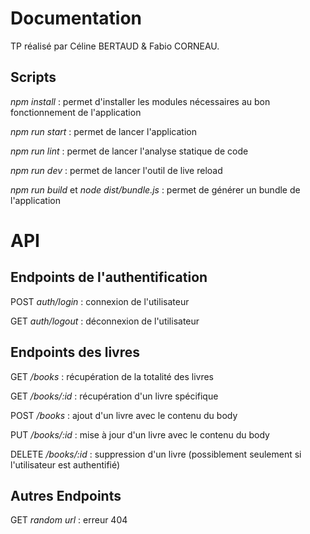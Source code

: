 # Documentation

TP réalisé par Céline BERTAUD & Fabio CORNEAU.

## Scripts

*npm install* : permet d'installer les modules nécessaires au bon fonctionnement de l'application

*npm run start* : permet de lancer l'application

*npm run lint* : permet de lancer l'analyse statique de code

*npm run dev* : permet de lancer l'outil de live reload

*npm run build* et *node dist/bundle.js* : permet de générer un bundle de l'application  

# API

## Endpoints de l'authentification

POST *auth/login* : connexion de l'utilisateur

GET *auth/logout* : déconnexion de l'utilisateur

## Endpoints des livres
GET */books* : récupération de la totalité des livres

GET */books/:id* : récupération d'un livre spécifique 

POST */books* : ajout d'un livre avec le contenu du body

PUT */books/:id* : mise à jour d'un livre avec le contenu du body

DELETE */books/:id* : suppression d'un livre (possiblement seulement si l'utilisateur est authentifié)

## Autres Endpoints
GET *random url* : erreur 404